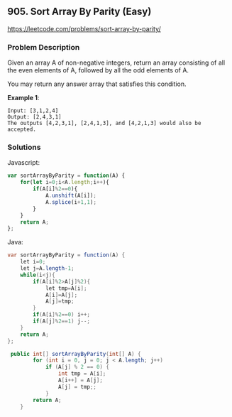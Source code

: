 ## 905. Sort Array By Parity (Easy)

https://leetcode.com/problems/sort-array-by-parity/

### Problem Description

Given an array A of non-negative integers, return an array consisting of all the even elements of A, followed by all the odd elements of A.

You may return any answer array that satisfies this condition.
 

**Example 1**:
```
Input: [3,1,2,4]
Output: [2,4,3,1]
The outputs [4,2,3,1], [2,4,1,3], and [4,2,1,3] would also be accepted.

```
### Solutions

Javascript:

```javascript
var sortArrayByParity = function(A) {
    for(let i=0;i<A.length;i++){
        if(A[i]%2==0){
            A.unshift(A[i]);
            A.splice(i+1,1);
        }
    }
    return A;
};
```


Java:

```java
var sortArrayByParity = function(A) {
    let i=0;
    let j=A.length-1; 
    while(i<j){
        if(A[i]%2>A[j]%2){
            let tmp=A[i];
            A[i]=A[j];
            A[j]=tmp;
        }
        if(A[i]%2==0) i++;
        if(A[j]%2==1) j--;
    }
    return A;
};
```
```java
 public int[] sortArrayByParity(int[] A) {
        for (int i = 0, j = 0; j < A.length; j++)
            if (A[j] % 2 == 0) {
                int tmp = A[i];
                A[i++] = A[j];
                A[j] = tmp;;
            }
        return A;
    }
```
